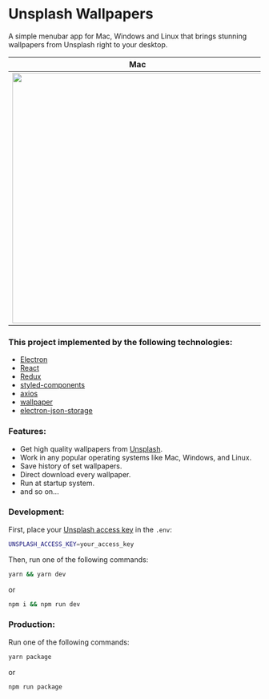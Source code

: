 # Unsplash Wallpapers
A simple menubar app for Mac, Windows and Linux that brings stunning wallpapers from Unsplash right to your desktop.

Mac             |  Windows
:--------------------------------------:|:------------------------------------------:
<img src="http://i.imgur.com/9rrYq3J.gif" width="500px" />  |  <img src="http://i.imgur.com/dx2QhyD.gif" width="500px" />

### This project implemented by the following technologies:
* [Electron](https://github.com/electron)
* [React](https://github.com/facebook/react)
* [Redux](https://github.com/reduxjs/redux)
* [styled-components](https://github.com/styled-components/styled-components)
* [axios](https://github.com/axios/axios)
* [wallpaper](https://github.com/sindresorhus/wallpaper)
* [electron-json-storage](https://github.com/electron-userland/electron-json-storage)

### Features:
* Get high quality wallpapers from [Unsplash](https://unsplash.com/).
* Work in any popular operating systems like Mac, Windows, and Linux.
* Save history of set wallpapers.
* Direct download every wallpaper.
* Run at startup system.
* and so on...

### Development:

First, place your [Unsplash access key](https://unsplash.com/developers) in the `.env`:
```sh
UNSPLASH_ACCESS_KEY=your_access_key
```

Then, run one of the following commands:
```bash
yarn && yarn dev
```
or
```bash
npm i && npm run dev
```

### Production:
Run one of the following commands:
```bash
yarn package
```
or
```bash
npm run package
```
